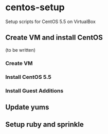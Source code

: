 # centos-setup
Setup scripts for CentOS 5.5 on VirtualBox

## Create VM and install CentOS
 (to be written)

### Create VM

### Install CentOS 5.5

### Install Guest Additions

## Update yums

## Setup ruby and sprinkle


